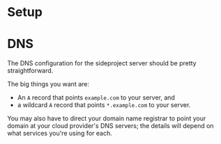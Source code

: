 # Setup

# DNS

The DNS configuration for the sideproject server should be pretty straightforward.

The big things you want are:

- An `A` record that points `example.com` to your server, and
- a wildcard `A` record that points `*.example.com` to your server.

You may also have to direct your domain name registrar to point your
domain at your cloud provider's DNS servers; the details will depend on
what services you're using for each.
